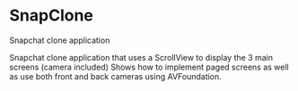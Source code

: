 # SnapClone
Snapchat clone application

Snapchat clone application that uses a ScrollView to display the 3 main screens (camera included)
Shows how to implement paged screens as well as use both front and back cameras using AVFoundation.
